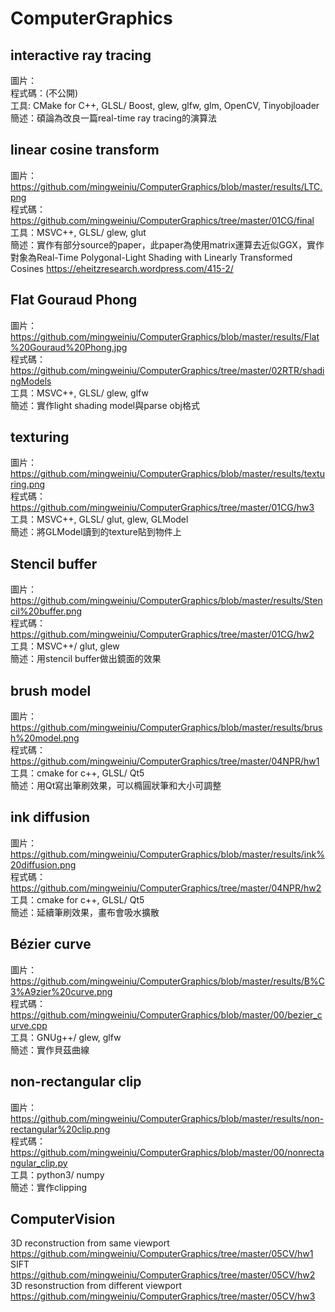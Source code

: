 # ComputerGraphics  
  
## interactive ray tracing  
圖片：  
程式碼：(不公開)  
工具: CMake for C++, GLSL/ Boost, glew, glfw, glm, OpenCV, Tinyobjloader  
簡述：碩論為改良一篇real-time ray tracing的演算法  
  
## linear cosine transform  
圖片：https://github.com/mingweiniu/ComputerGraphics/blob/master/results/LTC.png  
程式碼：https://github.com/mingweiniu/ComputerGraphics/tree/master/01CG/final  
工具：MSVC++, GLSL/ glew, glut  
簡述：實作有部分source的paper，此paper為使用matrix運算去近似GGX，實作對象為Real-Time Polygonal-Light Shading with Linearly Transformed Cosines https://eheitzresearch.wordpress.com/415-2/  
  
## Flat Gouraud Phong  
圖片：https://github.com/mingweiniu/ComputerGraphics/blob/master/results/Flat%20Gouraud%20Phong.jpg  
程式碼：https://github.com/mingweiniu/ComputerGraphics/tree/master/02RTR/shadingModels  
工具：MSVC++, GLSL/ glew, glfw   
簡述：實作light shading model與parse obj格式  
  
## texturing  
圖片：https://github.com/mingweiniu/ComputerGraphics/blob/master/results/texturing.png  
程式碼：https://github.com/mingweiniu/ComputerGraphics/tree/master/01CG/hw3  
工具：MSVC++, GLSL/ glut, glew, GLModel  
簡述：將GLModel讀到的texture貼到物件上  
  
## Stencil buffer  
圖片：https://github.com/mingweiniu/ComputerGraphics/blob/master/results/Stencil%20buffer.png  
程式碼：https://github.com/mingweiniu/ComputerGraphics/tree/master/01CG/hw2  
工具：MSVC++/ glut, glew  
簡述：用stencil buffer做出鏡面的效果  
  
## brush model  
圖片：https://github.com/mingweiniu/ComputerGraphics/blob/master/results/brush%20model.png  
程式碼：https://github.com/mingweiniu/ComputerGraphics/tree/master/04NPR/hw1  
工具：cmake for c++, GLSL/ Qt5   
簡述：用Qt寫出筆刷效果，可以橢圓狀筆和大小可調整  
  
## ink diffusion   
圖片：https://github.com/mingweiniu/ComputerGraphics/blob/master/results/ink%20diffusion.png  
程式碼：https://github.com/mingweiniu/ComputerGraphics/tree/master/04NPR/hw2  
工具：cmake for c++, GLSL/ Qt5   
簡述：延續筆刷效果，畫布會吸水擴散  
  
## Bézier curve  
圖片：https://github.com/mingweiniu/ComputerGraphics/blob/master/results/B%C3%A9zier%20curve.png  
程式碼：https://github.com/mingweiniu/ComputerGraphics/blob/master/00/bezier_curve.cpp  
工具：GNUg++/ glew, glfw  
簡述：實作貝茲曲線  
  
## non-rectangular clip  
圖片：https://github.com/mingweiniu/ComputerGraphics/blob/master/results/non-rectangular%20clip.png  
程式碼：https://github.com/mingweiniu/ComputerGraphics/blob/master/00/nonrectangular_clip.py  
工具：python3/ numpy  
簡述：實作clipping  
  
## ComputerVision   
3D reconstruction from same viewport  
https://github.com/mingweiniu/ComputerGraphics/tree/master/05CV/hw1  
SIFT  
https://github.com/mingweiniu/ComputerGraphics/tree/master/05CV/hw2  
3D resonstruction from different viewport  
https://github.com/mingweiniu/ComputerGraphics/tree/master/05CV/hw3    